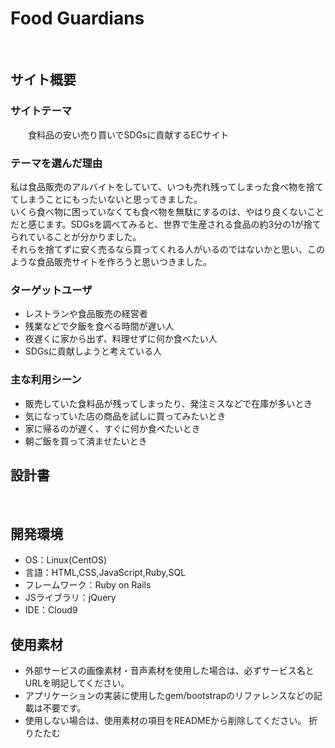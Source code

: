 # Food Guardians
​
## サイト概要
### サイトテーマ
　　食料品の安い売り買いでSDGsに貢献するECサイト
​
### テーマを選んだ理由
私は食品販売のアルバイトをしていて、いつも売れ残ってしまった食べ物を捨ててしまうことにもったいないと思ってきました。<br>
いくら食べ物に困っていなくても食べ物を無駄にするのは、やはり良くないことだと感じます。SDGsを調べてみると、世界で生産される食品の約3分の1が捨てられていることが分かりました。<br>
それらを捨てずに安く売るなら買ってくれる人がいるのではないかと思い、このような食品販売サイトを作ろうと思いつきました。
​
### ターゲットユーザ
- レストランや食品販売の経営者
- 残業などで夕飯を食べる時間が遅い人
- 夜遅くに家から出ず、料理せずに何か食べたい人
- SDGsに貢献しようと考えている人
​
### 主な利用シーン
- 販売していた食料品が残ってしまったり、発注ミスなどで在庫が多いとき
- 気になっていた店の商品を試しに買ってみたいとき
- 家に帰るのが遅く、すぐに何か食べたいとき
- 朝ご飯を買って済ませたいとき
​
## 設計書

​
## 開発環境
- OS：Linux(CentOS)
- 言語：HTML,CSS,JavaScript,Ruby,SQL
- フレームワーク：Ruby on Rails
- JSライブラリ：jQuery
- IDE：Cloud9
​
## 使用素材
- 外部サービスの画像素材・音声素材を使用した場合は、必ずサービス名とURLを明記してください。
- アプリケーションの実装に使用したgem/bootstrapのリファレンスなどの記載は不要です。
- 使用しない場合は、使用素材の項目をREADMEから削除してください。
折りたたむ